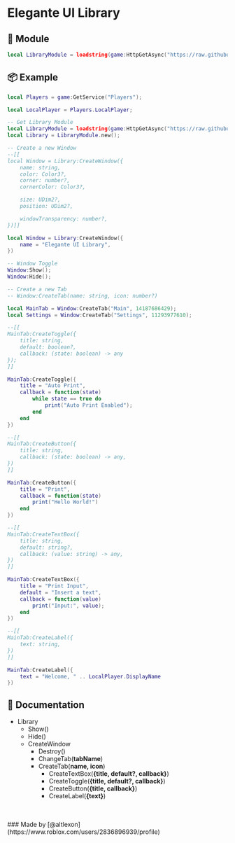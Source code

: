 # Elegante UI Library

## 📜 Module
```lua
local LibraryModule = loadstring(game:HttpGetAsync("https://raw.githubusercontent.com/AltLexon/Elegante-UI-Library/master/run.lua"))();
```

## 📦 Example
```lua
local Players = game:GetService("Players");

local LocalPlayer = Players.LocalPlayer;

-- Get Library Module
local LibraryModule = loadstring(game:HttpGetAsync("https://raw.githubusercontent.com/AltLexon/Elegante-UI-Library/master/run.lua"))();
local Library = LibraryModule.new();

-- Create a new Window
--[[
local Window = Library:CreateWindow({
    name: string,
    color: Color3?,
    corner: number?,
    cornerColor: Color3?,

    size: UDim2?,
    position: UDim2?,

    windowTransparency: number?,
})]]

local Window = Library:CreateWindow({
    name = "Elegante UI Library",
})

-- Window Toggle
Window:Show();
Window:Hide();

-- Create a new Tab
-- Window:CreateTab(name: string, icon: number?)

local MainTab = Window:CreateTab("Main", 14187686429);
local Settings = Window:CreateTab("Settings", 11293977610);

--[[
MainTab:CreateToggle({
    title: string,
    default: boolean?,
    callback: (state: boolean) -> any
});
]]

MainTab:CreateToggle({
    title = "Auto Print",
    callback = function(state)
        while state == true do
            print("Auto Print Enabled");
        end
    end
})

--[[
MainTab:CreateButton({
    title: string,
    callback: (state: boolean) -> any,
})
]]

MainTab:CreateButton({
    title = "Print",
    callback = function(state)
        print("Hello World!")
    end
})

--[[
MainTab:CreateTextBox({
    title: string,
    default: string?,
    callback: (value: string) -> any,
})
]]

MainTab:CreateTextBox({
    title = "Print Input",
    default = "Insert a text",
    callback = function(value)
        print("Input:", value);
    end
})

--[[
MainTab:CreateLabel({
    text: string,
})
]]

MainTab:CreateLabel({
    text = "Welcome, " .. LocalPlayer.DisplayName
})
```

## 📃 Documentation
* Library
    * Show()
    * Hide()
    * CreateWindow
        * Destroy()
        * ChangeTab(**tabName**)
        * CreateTab(**name, icon**)
            * CreateTextBox(**{title, default?, callback}**)
            * CreateToggle(**{title, default?, callback}**)
            * CreateButton(**{title, callback}**)
            * CreateLabel(**{text}**)
<br>
<br>
### Made by [@altlexon](https://www.roblox.com/users/2836896939/profile)